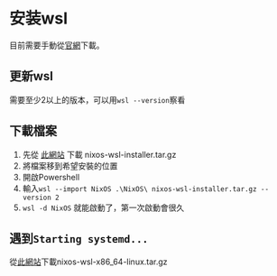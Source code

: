 # 安装wsl
目前需要手動從[官網](https://github.com/nix-community/NixOS-WSL)下載。

## 更新wsl
需要至少2以上的版本，可以用`wsl --version`察看

## 下載檔案
1. 先從 [此網站](https://github.com/nix-community/NixOS-WSL/releases/tag/22.05-5c211b47) 下載 nixos-wsl-installer.tar.gz
2. 將檔案移到希望安裝的位置
3. 開啟Powershell
4. 輸入`wsl --import NixOS .\NixOS\ nixos-wsl-installer.tar.gz --version 2`
5. `wsl -d NixOS` 就能啟動了，第一次啟動會很久

## 遇到`Starting systemd...`
從[此網站](https://github.com/nix-community/NixOS-WSL/releases/tag/22.05-5c211b47)下載nixos-wsl-x86_64-linux.tar.gz
